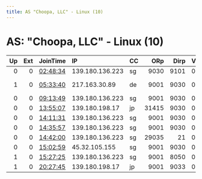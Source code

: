 ```yaml
---
title: AS "Choopa, LLC" - Linux (10)
---
```


# AS: "Choopa, LLC" - Linux (10)

|   Up |   Ext | JoinTime                                                                                            | IP              | CC   |   ORp |   Dirp | Version   | Contact                 | Nickname           |   eFamMembers |
|-----:|------:|:----------------------------------------------------------------------------------------------------|:----------------|:-----|------:|-------:|:----------|:------------------------|:-------------------|--------------:|
|    0 |     0 | [02:48:34](https://metrics.torproject.org/rs.html#details/B20E78F9567D9FD563828577FA71F0B31F58085A) | 139.180.136.223 | sg   |  9030 |   9101 | 0.4.1.6   | None                    | EconomiclShopkeepe |             1 |
|    1 |     0 | [05:33:40](https://metrics.torproject.org/rs.html#details/FE2A10DB07B0B88D98A059CE53E242884FB0D532) | 217.163.30.89   | de   |  9001 |   9030 | 0.3.5.8   | onex onex@protonmail.ch | PwniesRUs          |             1 |
|    0 |     0 | [09:13:49](https://metrics.torproject.org/rs.html#details/954B6C4A2FC0F4A428475CF97C4A2DF7A83B065D) | 139.180.136.223 | sg   |  9001 |   9030 | 0.3.5.7   | None                    | SilenceRugby       |             1 |
|    0 |     0 | [13:55:07](https://metrics.torproject.org/rs.html#details/45E91B05F6BB373AE1D0D029E83D71F1EB431B92) | 139.180.198.17  | jp   | 31415 |   9030 | 0.3.5.8   | None                    | ConstitutionEncour |             1 |
|    0 |     0 | [14:11:31](https://metrics.torproject.org/rs.html#details/0B867DAF63106266B69B2EBD186F5470C0952C75) | 139.180.136.223 | sg   |  9001 |   9030 | 0.3.5.8   | None                    | DudleyOptimistic   |             1 |
|    0 |     0 | [14:35:57](https://metrics.torproject.org/rs.html#details/3E2867AEDBB2E152A3458E8D90F75F256C1FBF01) | 139.180.136.223 | sg   |  9001 |   9030 | 0.3.5.8   | None                    | ElectriclSlvery    |             1 |
|    0 |     0 | [14:42:00](https://metrics.torproject.org/rs.html#details/CF01B4D7F31FC6C6947A6BEEB25F9FB97B9092FB) | 139.180.136.223 | sg   | 29035 |     21 | 0.3.5.8   | None                    | KilogrmmeCombintio |             1 |
|    0 |     0 | [15:02:59](https://metrics.torproject.org/rs.html#details/D58073DDB2255A8B38C5650C06310FBF0FCD8819) | 45.32.105.155   | sg   |  9001 |   9030 | 0.3.5.8   | None                    | IdiomConvenient    |             1 |
|    1 |     0 | [15:27:25](https://metrics.torproject.org/rs.html#details/B7911818711A8D00B0CC7EC0FDC6E79C730C6808) | 139.180.136.223 | sg   |  9001 |   8050 | 0.4.1.6   | None                    | InjureWellprepred  |             1 |
|    1 |     0 | [20:27:45](https://metrics.torproject.org/rs.html#details/5879C00345E553B7AB847E71C53233CFE4664423) | 139.180.198.17  | jp   |  9001 |   9033 | 0.4.0.5   | None                    | ChicgoHopeful      |             1 |
